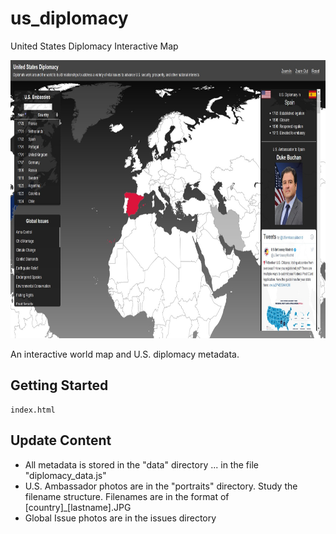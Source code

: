 # us_diplomacy
United States Diplomacy Interactive Map

<p align="left">
     <a href="https://aferguson64.github.io/us_diplomacy/"><img width="816" height="445" src="https://github.com/aferguson64/us_diplomacy/blob/master/images/thumbnail.jpg"></a>
</p>

An interactive world map and U.S. diplomacy metadata.

## Getting Started

```
index.html
```

## Update Content

* All metadata is stored in the "data" directory ... in the file "diplomacy_data.js"
* U.S. Ambassador photos are in the "portraits" directory. Study the filename structure. Filenames are in the format of [country]_[lastname].JPG
* Global Issue photos are in the issues directory


